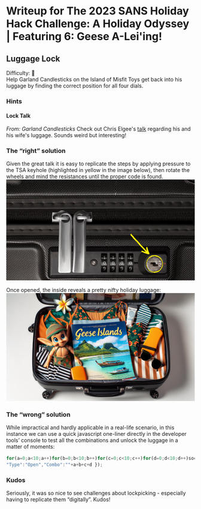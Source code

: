# Writeup for The 2023 SANS Holiday Hack Challenge: A Holiday Odyssey \| Featuring 6: Geese A-Lei'ing!
## Luggage Lock
Difficulty: :christmas_tree:    
Help Garland Candlesticks on the Island of Misfit Toys get back into his luggage by finding the correct position for all four dials.

### Hints
#### Lock Talk
*From: Garland Candlesticks*
Check out Chris Elgee's [talk](https://youtu.be/ycM1hBSEyog) regarding his and his wife's luggage. Sounds weird but interesting!

### The “right” solution
Given the great talk it is easy to replicate the steps by applying pressure to the TSA keyhole (highlighted
in yellow in the image below), then rotate the wheels and mind the resistances until the proper code is
found.
![luggage_lock_closed](imgs/luggage_lock_closed.png)

Once opened, the inside reveals a pretty nifty holiday luggage:
![luggage_lock_open](imgs/luggage_lock_open.png)

### The “wrong” solution
While impractical and hardly applicable in a real-life scenario, in this instance we can use a quick javascript one-liner directly in the developer tools’ console to test all the combinations and unlock the luggage in a matter of moments:
```javascript
for(a=0;a<10;a++)for(b=0;b<10;b++)for(c=0;c<10;c++)for(d=0;d<10;d++)socket.emit('message',{
"Type":"Open","Combo":""+a+b+c+d });
```

### Kudos
Seriously, it was so nice to see challenges about lockpicking - especially having to replicate them “digitally”. Kudos!